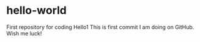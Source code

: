 # hello-world

First repository for coding
Hello1 This is first commit I am doing on GitHub. Wish me luck!
